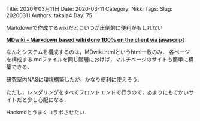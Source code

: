 ﻿Title: 2020年03月11日
Date: 2020-03-11
Category: Nikki
Tags: 
Slug: 20200311
Authors: takala4
Day: 75


Markdownで作成するwikiだとこいつが圧倒的に便利かもしれない


**[MDwiki - Markdown based wiki done 100% on the client via javascript](http://dynalon.github.io/mdwiki/#!index.md)**


なんとシステムを構成するのは，MDwiki.htmlというhtml一枚のみ．
各ページを構成する.mdファイルを同じ階層におけば，マルチページのサイトも簡単に構築できる．

研究室内NASに環境構築したが，かなり便利に使えそう．

ただし，レンダリングをすべてフロントエンドで行うので，あまりにもでかいサイトだと少し心配になる．

Hackmdとうまくコラボさせたい．